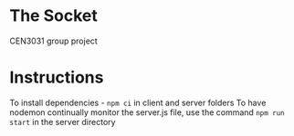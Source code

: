 # The Socket
CEN3031 group project
# Instructions

To install dependencies - `npm ci` in client and server folders
To have nodemon continually monitor the server.js file, use the command `npm run start` in the server directory
